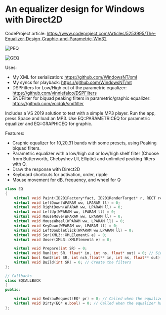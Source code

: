 # An equalizer design for Windows with Direct2D

CodeProject article: https://www.codeproject.com/Articles/5253995/The-Equalizer-Design-Graphic-and-Parametric-Win32


![PEQ](https://www.codeproject.com/KB/miscctrl/5253995/eq.jpg)

![GEQ](https://www.codeproject.com/KB/miscctrl/5253995/geq.jpg)


Uses:

* My XML for serialization: https://github.com/WindowsNT/xml
* My syncs for playback: https://github.com/WindowsNT/mt
* DSPFilters for Low/High cut of the parametric equalizer: https://github.com/vinniefalco/DSPFilters
* SNDFilter for biquad peaking filters in parametric/graphic equalizer: https://github.com/voidqk/sndfilter

Includes a VS 2019 solution to test with a simple MP3 player. Run the app, press Space and load an MP3.
Use EQ::PARAMETRICEQ for parametric equalizer and EQ::GRAPHICEQ for graphic.

Features:

* Graphic equalizer for 10,20,31 bands with some presets, using Peaking biquad filters.
* Parametric equalizer with a low/high cut or low/high shelf filter (Choose from Butterworth, Chebyshev I,II, Elliptic) and unlimited peaking filters with Q.
* Draw the response with Direct2D
* Keyboard shortcuts for activation, order, ripple 
* Mouse movement for dB, frequency, and wheel for Q


```C++
class EQ
{
	virtual void Paint(ID2D1Factory*fact, ID2D1RenderTarget* r, RECT rc) = 0;
	virtual void LeftDown(WPARAM ww, LPARAM ll) = 0;
	virtual void RightDown(WPARAM ww, LPARAM ll) = 0;
	virtual void LeftUp(WPARAM ww, LPARAM ll) = 0;
	virtual void MouseMove(WPARAM ww, LPARAM ll) = 0;
	virtual void MouseWheel(WPARAM ww, LPARAM ll) = 0;
	virtual void KeyDown(WPARAM ww, LPARAM ll) = 0;
	virtual void LeftDoubleClick(WPARAM ww,LPARAM ll) = 0;
	virtual void Ser(XML3::XMLElement& e) = 0;
	virtual void Unser(XML3::XMLElement& e) = 0;

	virtual void Prepare(int SR) = 0;
	virtual void Run(int SR, float* in, int ns, float* out) = 0; // Single channel
	virtual bool Run2(int SR, int nch,float** in, int ns, float** out) = 0; // Multiple channel (ToDo)
	virtual void Build(int SR) = 0; // Create the filters
};

// Callbacks
class EQCALLBACK
{
public:

	virtual void RedrawRequest(EQ* pr) = 0; // Called when the equalizer needs to redraw
	virtual void Dirty(EQ* e,bool) = 0; // Called when the equalizer has changed
};


```

